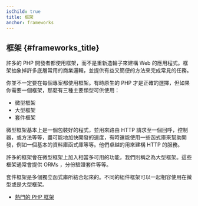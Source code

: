 ```yaml
---
isChild: true
title: 框架
anchor: frameworks
---
```


## 框架 {#frameworks_title}

許多的 PHP 開發者都使用框架，而不是重新造輪子來建構 Web 的應用程式。框架抽象掉許多底層常用的商業邏輯，並提供有益又簡便的方法來完成常見的任務。

你並不一定要在每個專案都使用框架。有時原生的 PHP 才是正確的選擇，但如果你需要一個框架，那麼有三種主要類型可供使用：

* 微型框架
* 大型框架
* 套件框架

微型框架基本上是一個包裝好的程式，並用來路由 HTTP 請求至一個回呼，控制器，或方法等等，盡可能地加快開發的速度，有時還能使用一些函式庫來幫助開發，例如一個基本的資料庫函式庫等等。他們卓越的用來建構 HTTP 的服務。

許多的框架會在微型框架上加入相當多可用的功能，我們則稱之為大型框架。這些框架通常會提供 ORMs ，分份驗證套件等等。

套件框架是多個獨立函式庫所結合起來的。不同的組件框架可以一起相容使用在微型或是大型框架。

* [熱門的 PHP 框架](https://github.com/codeguy/php-the-right-way/wiki/Frameworks)
